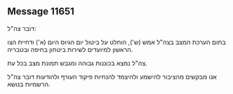 ## Message 11651

דובר צה"ל:

בתום הערכת המצב בצה"ל אמש (ש'), הוחלט על ביטול יום הגיוס היום (א') ודחיית הצו הראשון למיועדים לשירות ביטחון בחיפה ובטבריה.

צה"ל נמצא בכוננות גבוהה ומגבש תמונת מצב בכל עת.

אנו מבקשים מהציבור להישמע ולהיצמד להנחיות פיקוד העורף ולהודעות דובר צה"ל הרשמיות בנושא.

